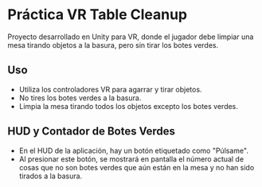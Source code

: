 # Práctica VR Table Cleanup

Proyecto desarrollado en Unity para VR, donde el jugador debe limpiar una mesa tirando objetos a la basura, pero sin tirar los botes verdes.

## Uso

- Utiliza los controladores VR para agarrar y tirar objetos.
- No tires los botes verdes a la basura.
- Limpia la mesa tirando todos los objetos excepto los botes verdes.

## HUD y Contador de Botes Verdes

   - En el HUD de la aplicación, hay un botón etiquetado como "Púlsame".
   - Al presionar este botón, se mostrará en pantalla el número actual de cosas que no son botes verdes que aún están en la mesa y no han sido tirados a la basura.


